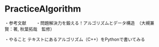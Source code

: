 # PracticeAlgorithm

・参考文献
　　・問題解決力を鍛える！アルゴリズムとデータ構造　（大槻兼賢：著, 秋葉拓哉　監修）

・やること
    テキストにあるアルゴリズム（C++）をPythonで書いてみる
    